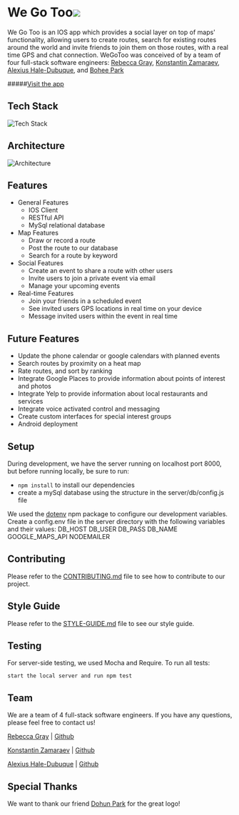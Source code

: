 # We Go Too![](/landing/assets/logo.png)

We Go Too is an IOS app which provides a social layer on top of maps' functionality, allowing users to create routes, search for existing routes around the world and invite friends to join them on those routes, with a real time GPS and chat connection. WeGoToo was conceived of by a team of four full-stack software engineers: [Rebecca Gray](https://github.com/rebeccagray), [Konstantin Zamaraev](https://github.com/zamaraevk), [Alexius Hale-Dubuque](https://github.com/alexiushaledubuque), and [Bohee Park](https://github.com/boheepark)

#####[Visit the app](http://WeGoToo.herokuapp.com/)

## Tech Stack
![Tech Stack](/landing/assets/wegotootechstack.001.jpeg)

## Architecture
![Architecture](/landing/assets/WeGoToo.001.jpeg)

## Features
- General Features
  - IOS Client
  - RESTful API
  - MySql relational database
- Map Features
  - Draw or record a route
  - Post the route to our database
  - Search for a route by keyword
- Social Features
  - Create an event to share a route with other users
  - Invite users to join a private event via email
  - Manage your upcoming events
- Real-time Features
  - Join your friends in a scheduled event
  - See invited users GPS locations in real time on your device
  - Message invited users within the event in real time


## Future Features
- Update the phone calendar or google calendars with planned events
- Search routes by proximity on a heat map
- Rate routes, and sort by ranking
- Integrate Google Places to provide information about points of interest and photos
- Integrate Yelp to provide information about local restaurants and services
- Integrate voice activated control and messaging
- Create custom interfaces for special interest groups
- Android deployment

## Setup
During development, we have the server running on localhost port 8000, but before running locally, be sure to run:
- `npm install` to install our dependencies
- create a mySql database using the structure in the server/db/config.js file

We used the [dotenv](https://github.com/bkeepers/dotenv) npm package to configure our development variables. Create a config.env file in the server directory with the following variables and their values:
DB_HOST
DB_USER
DB_PASS
DB_NAME
GOOGLE_MAPS_API
NODEMAILER


## Contributing
Please refer to the [CONTRIBUTING.md](_CONTRIBUTING.md) file to see how to contribute to our project.

## Style Guide
Please refer to the [STYLE-GUIDE.md](_STYLE-GUIDE.md) file to see our style guide.

## Testing
For server-side testing, we used Mocha and Require. To run all tests:
```
start the local server and run npm test

```

## Team
We are a team of 4 full-stack software engineers. If you have any questions, please feel free to contact us!

[Rebecca Gray](https://www.linkedin.com/in/rebecca-gray) | [Github](https://github.com/rebeccagray)

[Konstantin Zamaraev](https://www.linkedin.com/in/zamaraevk) | [Github](https://github.com/zamaraevk)

[Alexius Hale-Dubuque](https://www.linkedin.com/in/alexiushaledubuque) | [Github](https://github.com/alexiushaledubuque)



## Special Thanks
We want to thank our friend [Dohun Park](https://www.linkedin.com/in/doh1211/) for the great logo!
